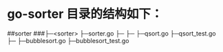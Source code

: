 # go-sorter 目录的结构如下：
##sorter
###├─\<sorter>
    ├─sorter.go
    ├─<algorithms>
      ├─<qsort>
        ├─qsort.go
        ├─qsort_test.go
      ├─<bubblesort>
        ├─bubblesort.go
        ├─bubblesort_test.go
